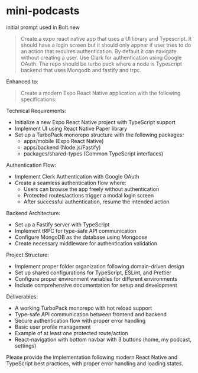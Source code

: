 # mini-podcasts

initial prompt used in Bolt.new

> Create a expo react native app that uses a UI library and Typescript. It should have a login screen but it should only appear if user tries to do an action that requires authentication. By default it can navigate without creating a user. Use Clark for authentication using Google OAuth. The repo should be turbo pack where a node is Typescript backend that uses Mongodb and fastify and trpc.

Enhanced to:

> Create a modern Expo React Native application with the following specifications:

Technical Requirements:

- Initialize a new Expo React Native project with TypeScript support
- Implement UI using React Native Paper library
- Set up a TurboPack monorepo structure with the following packages:
  - apps/mobile (Expo React Native)
  - apps/backend (Node.js/Fastify)
  - packages/shared-types (Common TypeScript interfaces)

Authentication Flow:

- Implement Clerk Authentication with Google OAuth
- Create a seamless authentication flow where:
  - Users can browse the app freely without authentication
  - Protected routes/actions trigger a modal login screen
  - After successful authentication, resume the intended action

Backend Architecture:

- Set up a Fastify server with TypeScript
- Implement tRPC for type-safe API communication
- Configure MongoDB as the database using Mongoose
- Create necessary middleware for authentication validation

Project Structure:

- Implement proper folder organization following domain-driven design
- Set up shared configurations for TypeScript, ESLint, and Prettier
- Configure proper environment variables for different environments
- Include comprehensive documentation for setup and development

Deliverables:

- A working TurboPack monorepo with hot reload support
- Type-safe API communication between frontend and backend
- Secure authentication flow with proper error handling
- Basic user profile management
- Example of at least one protected route/action
- React-navigation with bottom navbar with 3 buttons (home, my podcast, settings)

Please provide the implementation following modern React Native and TypeScript best practices, with proper error handling and loading states.
